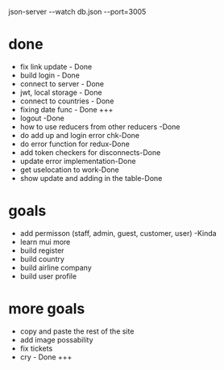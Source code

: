 json-server --watch db.json --port=3005


# done
- fix link update - Done
- build login - Done
- connect to server - Done
- jwt, local storage - Done
- connect to countries - Done
- fixing date func - Done +++
- logout -Done
- how to use reducers from other reducers -Done
- do add up and login error chk-Done
- do error function for redux-Done
- add token checkers for disconnects-Done
- update error implementation-Done
- get uselocation to work-Done
- show update and adding in the table-Done 


#  goals
- add permisson (staff, admin, guest, customer, user) -Kinda
- learn mui more
- build register
- build country
- build airline company
- build user profile


# more goals
- copy and paste the rest of the site
- add image possability
- fix tickets
- cry - Done +++
